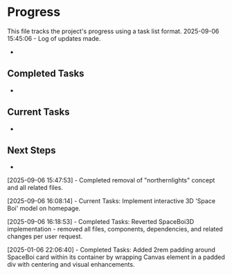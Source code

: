 # Progress

This file tracks the project's progress using a task list format.
2025-09-06 15:45:06 - Log of updates made.

-

## Completed Tasks

-

## Current Tasks

-

## Next Steps

-

[2025-09-06 15:47:53] - Completed removal of "northernlights" concept and all related files.

[2025-09-06 16:08:14] - Current Tasks: Implement interactive 3D 'Space Boi' model on homepage.

[2025-09-06 16:18:53] - Completed Tasks: Reverted SpaceBoi3D implementation - removed all files, components, dependencies, and related changes per user request.

[2025-01-06 22:06:40] - Completed Tasks: Added 2rem padding around SpaceBoi card within its container by wrapping Canvas element in a padded div with centering and visual enhancements.
